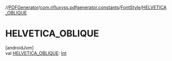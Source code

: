 //[PDFGenerator](../../../index.md)/[com.rifluxyss.pdfgenerator.constants](../index.md)/[FontStyle](index.md)/[HELVETICA_OBLIQUE](-h-e-l-v-e-t-i-c-a_-o-b-l-i-q-u-e.md)

# HELVETICA_OBLIQUE

[androidJvm]\
val [HELVETICA_OBLIQUE](-h-e-l-v-e-t-i-c-a_-o-b-l-i-q-u-e.md): [Int](https://kotlinlang.org/api/latest/jvm/stdlib/kotlin/-int/index.html)
